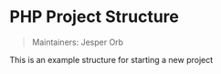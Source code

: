 # PHP Project Structure

> Maintainers: Jesper Orb

This is an example structure for starting a new project